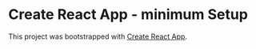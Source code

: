 # Create React App - minimum Setup

This project was bootstrapped with [Create React App](https://github.com/facebook/create-react-app).

